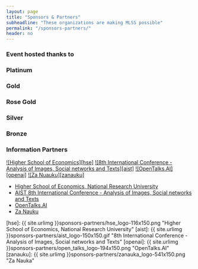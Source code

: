 ```yaml
---
layout: page
title: "Sponsors & Partners"
subheadline: "These organizations are making MLSS possible"
permalink: "/sponsors-partners/"
header: no
---
```


### Event hosted thanks to
### Platinum
### Gold
### Rose Gold
### Silver 
### Bronze

### Information Partners

[![Higher School of Economics][hse]][1] [![8th International Conference - Analysis of Images, Social networks and Texts][aist]][2] [![OpenTalks.AI][openai]][3] [![Za Nuauku][zanauku]][4]

- [Higher School of Economics, National Research University][1]
- [AIST 8th International Conference - Analysis of Images, Social networks and Texts][2]
- [OpenTalks.AI][3]
- [Za Nauku][4]

[1]: http://www.hse.ru
[2]: http://aistconf.org
[3]: http://www.opentalks.ai
[4]: #

[hse]: {{ site.urlimg }}sponsors-partners/hse_logo-116x150.png "Higher School of Economics, National Research University"
[aist]: {{ site.urlimg }}sponsors-partners/aist_logo-150x150.gif "8th International Conference - Analysis of Images, Social networks and Texts"
[openai]: {{ site.urlimg }}sponsors-partners/open_talks_logo-194x150.png "OpenTalks.AI"
[zanauku]: {{ site.urlimg }}sponsors-partners/zanauka_logo-541x150.png "Za Nauka"
